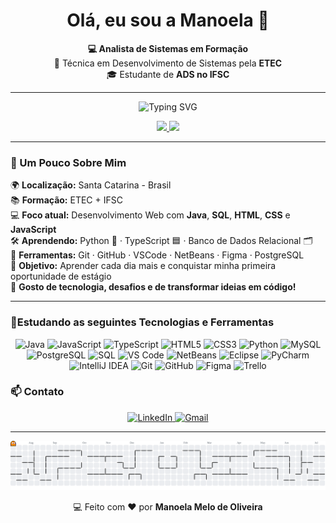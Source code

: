 

<h1 align="center">Olá, eu sou a Manoela 👋</h1>

<p align="center">
  <strong>💻 Analista de Sistemas em Formação</strong><br>
  📍 Técnica em Desenvolvimento de Sistemas pela <strong>ETEC</strong><br>
  🎓 Estudante de <strong>ADS no IFSC</strong>
</p>

---
<p align="center">
  <img src="https://readme-typing-svg.herokuapp.com/?lines=Desenvolvedora+em+formação;Apaixonada+por+tecnologia&center=true&width=380&height=45&color=9400D3&font=Fira+Code" alt="Typing SVG" />
</p>


<p align="center">
  <a href="https://github.com/ManoelaMeloOliv">
    <img height="180em" src="https://github-readme-stats.vercel.app/api/top-langs/?username=ManoelaMeloOliv&layout=compact&langs_count=7&theme=dracula"/>
    <img height="180em" src="https://github-readme-stats.vercel.app/api?username=ManoelaMeloOliv&show_icons=true&theme=dracula&include_all_commits=true&count_private=true"/>
  </a>
</p>

---

### 🚀 Um Pouco Sobre Mim

🌍 **Localização:** Santa Catarina - Brasil  
📚 **Formação:** ETEC + IFSC  
💻 **Foco atual:** Desenvolvimento Web com **Java**, **SQL**, **HTML**, **CSS** e **JavaScript**  
🛠️ **Aprendendo:** Python 🐍 · TypeScript 🟦 · Banco de Dados Relacional 🗂️  
🧩 **Ferramentas:** Git · GitHub · VSCode · NetBeans · Figma · PostgreSQL  
🎯 **Objetivo:** Aprender cada dia mais e conquistar minha primeira oportunidade de estágio  
💬 **Gosto de tecnologia, desafios e de transformar ideias em código!**


---

### 🚀Estudando as seguintes Tecnologias e Ferramentas

<p align="center">

  <!-- 💻 Linguagens -->
  <img src="https://img.shields.io/badge/Java-007396?style=for-the-badge&logo=java&logoColor=white" height="30px" title="Java"/>
  <img src="https://img.shields.io/badge/JavaScript-F7DF1E?style=for-the-badge&logo=javascript&logoColor=black" height="30px" title="JavaScript"/>
  <img src="https://img.shields.io/badge/TypeScript-3178C6?style=for-the-badge&logo=typescript&logoColor=white" height="30px" title="TypeScript"/>
  <img src="https://img.shields.io/badge/HTML5-E34F26?style=for-the-badge&logo=html5&logoColor=white" height="30px" title="HTML5"/>
  <img src="https://img.shields.io/badge/CSS3-1572B6?style=for-the-badge&logo=css3&logoColor=white" height="30px" title="CSS3"/>
  <img src="https://img.shields.io/badge/Python-3776AB?style=for-the-badge&logo=python&logoColor=white" height="30px" title="Python"/>
  <img src="https://img.shields.io/badge/MySQL-005C84?style=for-the-badge&logo=mysql&logoColor=white" height="30px" title="MySQL"/>
  <img src="https://img.shields.io/badge/PostgreSQL-336791?style=for-the-badge&logo=postgresql&logoColor=white" height="30px" title="PostgreSQL"/>
  <img src="https://img.shields.io/badge/SQL-%2300758F?style=for-the-badge&logo=sqlite&logoColor=white" height="30px" title="SQL"/>

  <!-- 🧠 IDEs -->
  <img src="https://img.shields.io/badge/VSCode-007ACC?style=for-the-badge&logo=visual-studio-code&logoColor=white" height="30px" title="VS Code"/>
  <img src="https://img.shields.io/badge/NetBeans-1B6AC6?style=for-the-badge&logo=apache-netbeans-ide&logoColor=white" height="30px" title="NetBeans"/>
  <img src="https://img.shields.io/badge/Eclipse-2C2255?style=for-the-badge&logo=eclipse&logoColor=white" height="30px" title="Eclipse"/>
  <img src="https://img.shields.io/badge/PyCharm-000000?style=for-the-badge&logo=pycharm&logoColor=white" height="30px" title="PyCharm"/>
  <img src="https://img.shields.io/badge/IntelliJIDEA-000000?style=for-the-badge&logo=intellijidea&logoColor=white" height="30px" title="IntelliJ IDEA"/>

  <!-- 🔧 Versionamento -->
  <img src="https://img.shields.io/badge/Git-F05032?style=for-the-badge&logo=git&logoColor=white" height="30px" title="Git"/>
  <img src="https://img.shields.io/badge/GitHub-181717?style=for-the-badge&logo=github&logoColor=white" height="30px" title="GitHub"/>

  <!-- 🎨 Design -->
  <img src="https://img.shields.io/badge/Figma-F24E1E?style=for-the-badge&logo=figma&logoColor=white" height="30px" title="Figma"/>

  <!-- 📋 Organização -->
  <img src="https://img.shields.io/badge/Trello-0052CC?style=for-the-badge&logo=trello&logoColor=white" height="30px" title="Trello"/>

</p>



### 📫 Contato

<p align="center">
  <a href="https://www.linkedin.com/in/manoelamelooliv/" target="_blank">
    <img src="https://img.shields.io/badge/LinkedIn-blue?style=for-the-badge&logo=linkedin" alt="LinkedIn"/>
  </a>
  <a href="mailto:manoelamelooliv@gmail.com">
    <img src="https://img.shields.io/badge/Gmail-red?style=for-the-badge&logo=gmail&logoColor=white" alt="Gmail"/>
  </a>
</p>

---

<picture>
  <source media="(prefers-color-scheme: dark)" srcset="https://raw.githubusercontent.com/ManoelaMeloOliv/ManoelaMeloOliv/output/pacman-contribution-graph-dark.svg">
  <source media="(prefers-color-scheme: light)" srcset="https://raw.githubusercontent.com/ManoelaMeloOliv/ManoelaMeloOliv/output/pacman-contribution-graph.svg">
  <img alt="pacman contribution graph" src="https://raw.githubusercontent.com/ManoelaMeloOliv/ManoelaMeloOliv/output/pacman-contribution-graph.svg">
</picture>

<p align="center">
  💻 Feito com ❤️ por <strong>Manoela Melo de Oliveira</strong>
</p>
